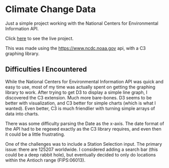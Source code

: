 # Climate Change Data

Just a simple project working with the National Centers for Environmental Information API.

Click [here](https://mrmicrowaveoven.github.io/ClimateChangeGraph/) to see the live project.

This was made using the https://www.ncdc.noaa.gov api, with a C3 graphing library.

## Difficulties I Encountered

While the National Centers for Environmental Information API was quick and easy to use, most of my time was actually spent on getting the graphing library to work.  After trying to get D3 to display a simple line graph, I discovered the C3 extension.  Much more bare-bones.  D3 seems to be better with visualization, and C3 better for simple charts (which is what I wanted).  Even better, C3 is much friendlier with turning simple arrays of data into charts.

There was some difficulty parsing the Date as the x-axis.  The date format of the API had to be regexed exactly as the C3 library requires, and even then it could be a little frustrating.

One of the challenges was to include a Station Selection input.  The primary issue: there are 125207 worldwide.  I considered adding a search bar (this could be a deep rabbit hole), but eventually decided to only do locations within the Antioch range (FIPS:06013).
